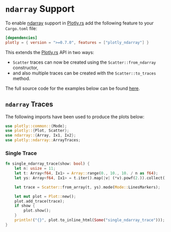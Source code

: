 # `ndarray` Support 

To enable [ndarray](https://github.com/rust-ndarray/ndarray) support in [Plotly.rs](https://github.com/igiagkiozis/plotly) add the following feature to your `Cargo.toml` file:
```toml
[dependencies]
plotly = { version = ">=0.7.0", features = ["plotly_ndarray"] }
```

This extends the [Plotly.rs](https://github.com/igiagkiozis/plotly) API in two ways: 
* `Scatter` traces can now be created using the `Scatter::from_ndarray` constructor,
* and also multiple traces can be created with the `Scatter::to_traces` method.

The full source code for the examples below can be found [here](https://github.com/igiagkiozis/plotly/blob/master/plotly/examples/ndarray_support.rs).

## `ndarray` Traces

The following imports have been used to produce the plots below:

```rust
use plotly::common::{Mode};
use plotly::{Plot, Scatter};
use ndarray::{Array, Ix1, Ix2};
use plotly::ndarray::ArrayTraces;
```


### Single Trace
```rust
fn single_ndarray_trace(show: bool) {
    let n: usize = 11;
    let t: Array<f64, Ix1> = Array::range(0., 10., 10. / n as f64);
    let ys: Array<f64, Ix1> = t.iter().map(|v| (*v).powf(2.)).collect();

    let trace = Scatter::from_array(t, ys).mode(Mode::LinesMarkers);

    let mut plot = Plot::new();
    plot.add_trace(trace);
    if show {
        plot.show();
    }
    println!("{}", plot.to_inline_html(Some("single_ndarray_trace")));
}
```
<div id="single_ndarray_trace" class="plotly-graph-div" style="height:100%; width:100%;"></div>
<script type="text/javascript">
    window.PLOTLYENV=window.PLOTLYENV || {};
    if (document.getElementById("single_ndarray_trace")) {
        var d3 = Plotly.d3;
        var image_element= d3.select('#image-export');
        var trace_0 = {"type":"scatter","mode":"lines+markers","x":[0.0,0.9090909090909091,1.8181818181818181,2.727272727272727,3.6363636363636362,4.545454545454545,5.454545454545454,6.363636363636363,7.2727272727272725,8.181818181818182,9.09090909090909],"y":[0.0,0.8264462809917354,3.305785123966942,7.438016528925619,13.223140495867767,20.661157024793383,29.752066115702476,40.49586776859504,52.89256198347107,66.94214876033058,82.64462809917353]};
var data = [trace_0];
var layout = {};
        Plotly.newPlot('single_ndarray_trace', data, layout, {"responsive": true});
    };
</script>

### Multiple Traces
To display a `2D` array (`Array<_, Ix2>`) you can use the `Scatter::to_traces` method. The first argument of the method represents the common axis for the traces (`x` axis) whilst the second argument contains a collection of traces. At this point it should be noted that there is some ambiguity when passing a `2D` array; namely are the traces arranged along the columns or the rows of the matrix? This ambiguity is resolved by the third argument of the `Scatter::to_traces` method. If that argument is set to `ArrayTraces::OverColumns` then the library assumes that every column represents an individual trace, alternatively if this is set to `ArrayTraces::OverRows` the assumption is that every row represents a trace.   

To illustrate this distinction consider the following examples:
```rust
fn multiple_ndarray_traces_over_columns(show: bool) {
    let n: usize = 11;
    let t: Array<f64, Ix1> = Array::range(0., 10., 10. / n as f64);
    let mut ys: Array<f64, Ix2> = Array::zeros((11, 11));
    let mut count = 0.;
    for mut row in ys.columns_mut() {
        for index in 0..row.len() {
            row[index] = count + (index as f64).powf(2.);
        }
        count += 1.;
    }

    let traces =
        Scatter::default()
            .mode(Mode::LinesMarkers)
            .to_traces(t, ys, ArrayTraces::OverColumns);

    let mut plot = Plot::new();
    plot.add_traces(traces);
    if show {
        plot.show();
    }
    println!("{}", plot.to_inline_html(Some("multiple_ndarray_traces_over_columns")));
}
```
<div id="multiple_ndarray_traces_over_columns" class="plotly-graph-div" style="height:100%; width:100%;"></div>
<script type="text/javascript">
    window.PLOTLYENV=window.PLOTLYENV || {};
    if (document.getElementById("multiple_ndarray_traces_over_columns")) {
        var d3 = Plotly.d3;
        var image_element= d3.select('#image-export');
        var trace_0 = {"type":"scatter","mode":"lines+markers","x":[0.0,0.9090909090909091,1.8181818181818181,2.727272727272727,3.6363636363636362,4.545454545454545,5.454545454545454,6.363636363636363,7.2727272727272725,8.181818181818182,9.09090909090909],"y":[0.0,1.0,4.0,9.0,16.0,25.0,36.0,49.0,64.0,81.0,100.0]};
var trace_1 = {"type":"scatter","mode":"lines+markers","x":[0.0,0.9090909090909091,1.8181818181818181,2.727272727272727,3.6363636363636362,4.545454545454545,5.454545454545454,6.363636363636363,7.2727272727272725,8.181818181818182,9.09090909090909],"y":[1.0,2.0,5.0,10.0,17.0,26.0,37.0,50.0,65.0,82.0,101.0]};
var trace_2 = {"type":"scatter","mode":"lines+markers","x":[0.0,0.9090909090909091,1.8181818181818181,2.727272727272727,3.6363636363636362,4.545454545454545,5.454545454545454,6.363636363636363,7.2727272727272725,8.181818181818182,9.09090909090909],"y":[2.0,3.0,6.0,11.0,18.0,27.0,38.0,51.0,66.0,83.0,102.0]};
var trace_3 = {"type":"scatter","mode":"lines+markers","x":[0.0,0.9090909090909091,1.8181818181818181,2.727272727272727,3.6363636363636362,4.545454545454545,5.454545454545454,6.363636363636363,7.2727272727272725,8.181818181818182,9.09090909090909],"y":[3.0,4.0,7.0,12.0,19.0,28.0,39.0,52.0,67.0,84.0,103.0]};
var trace_4 = {"type":"scatter","mode":"lines+markers","x":[0.0,0.9090909090909091,1.8181818181818181,2.727272727272727,3.6363636363636362,4.545454545454545,5.454545454545454,6.363636363636363,7.2727272727272725,8.181818181818182,9.09090909090909],"y":[4.0,5.0,8.0,13.0,20.0,29.0,40.0,53.0,68.0,85.0,104.0]};
var trace_5 = {"type":"scatter","mode":"lines+markers","x":[0.0,0.9090909090909091,1.8181818181818181,2.727272727272727,3.6363636363636362,4.545454545454545,5.454545454545454,6.363636363636363,7.2727272727272725,8.181818181818182,9.09090909090909],"y":[5.0,6.0,9.0,14.0,21.0,30.0,41.0,54.0,69.0,86.0,105.0]};
var trace_6 = {"type":"scatter","mode":"lines+markers","x":[0.0,0.9090909090909091,1.8181818181818181,2.727272727272727,3.6363636363636362,4.545454545454545,5.454545454545454,6.363636363636363,7.2727272727272725,8.181818181818182,9.09090909090909],"y":[6.0,7.0,10.0,15.0,22.0,31.0,42.0,55.0,70.0,87.0,106.0]};
var trace_7 = {"type":"scatter","mode":"lines+markers","x":[0.0,0.9090909090909091,1.8181818181818181,2.727272727272727,3.6363636363636362,4.545454545454545,5.454545454545454,6.363636363636363,7.2727272727272725,8.181818181818182,9.09090909090909],"y":[7.0,8.0,11.0,16.0,23.0,32.0,43.0,56.0,71.0,88.0,107.0]};
var trace_8 = {"type":"scatter","mode":"lines+markers","x":[0.0,0.9090909090909091,1.8181818181818181,2.727272727272727,3.6363636363636362,4.545454545454545,5.454545454545454,6.363636363636363,7.2727272727272725,8.181818181818182,9.09090909090909],"y":[8.0,9.0,12.0,17.0,24.0,33.0,44.0,57.0,72.0,89.0,108.0]};
var trace_9 = {"type":"scatter","mode":"lines+markers","x":[0.0,0.9090909090909091,1.8181818181818181,2.727272727272727,3.6363636363636362,4.545454545454545,5.454545454545454,6.363636363636363,7.2727272727272725,8.181818181818182,9.09090909090909],"y":[9.0,10.0,13.0,18.0,25.0,34.0,45.0,58.0,73.0,90.0,109.0]};
var trace_10 = {"type":"scatter","mode":"lines+markers","x":[0.0,0.9090909090909091,1.8181818181818181,2.727272727272727,3.6363636363636362,4.545454545454545,5.454545454545454,6.363636363636363,7.2727272727272725,8.181818181818182,9.09090909090909],"y":[10.0,11.0,14.0,19.0,26.0,35.0,46.0,59.0,74.0,91.0,110.0]};
var data = [trace_0,trace_1,trace_2,trace_3,trace_4,trace_5,trace_6,trace_7,trace_8,trace_9,trace_10];
var layout = {};
        Plotly.newPlot('multiple_ndarray_traces_over_columns', data, layout, {"responsive": true});
    };
</script>

Replacing `ArrayTraces::OverColumns` with `ArrayTraces::OverRows` results in the following:

<div id="multiple_ndarray_traces_over_rows" class="plotly-graph-div" style="height:100%; width:100%;"></div>
<script type="text/javascript">
    window.PLOTLYENV=window.PLOTLYENV || {};
    if (document.getElementById("multiple_ndarray_traces_over_rows")) {
        var d3 = Plotly.d3;
        var image_element= d3.select('#image-export');
        var trace_0 = {"type":"scatter","mode":"lines+markers","x":[0.0,0.9090909090909091,1.8181818181818181,2.727272727272727,3.6363636363636362,4.545454545454545,5.454545454545454,6.363636363636363,7.2727272727272725,8.181818181818182,9.09090909090909],"y":[0.0,1.0,2.0,3.0,4.0,5.0,6.0,7.0,8.0,9.0,10.0]};
var trace_1 = {"type":"scatter","mode":"lines+markers","x":[0.0,0.9090909090909091,1.8181818181818181,2.727272727272727,3.6363636363636362,4.545454545454545,5.454545454545454,6.363636363636363,7.2727272727272725,8.181818181818182,9.09090909090909],"y":[1.0,2.0,3.0,4.0,5.0,6.0,7.0,8.0,9.0,10.0,11.0]};
var trace_2 = {"type":"scatter","mode":"lines+markers","x":[0.0,0.9090909090909091,1.8181818181818181,2.727272727272727,3.6363636363636362,4.545454545454545,5.454545454545454,6.363636363636363,7.2727272727272725,8.181818181818182,9.09090909090909],"y":[4.0,5.0,6.0,7.0,8.0,9.0,10.0,11.0,12.0,13.0,14.0]};
var trace_3 = {"type":"scatter","mode":"lines+markers","x":[0.0,0.9090909090909091,1.8181818181818181,2.727272727272727,3.6363636363636362,4.545454545454545,5.454545454545454,6.363636363636363,7.2727272727272725,8.181818181818182,9.09090909090909],"y":[9.0,10.0,11.0,12.0,13.0,14.0,15.0,16.0,17.0,18.0,19.0]};
var trace_4 = {"type":"scatter","mode":"lines+markers","x":[0.0,0.9090909090909091,1.8181818181818181,2.727272727272727,3.6363636363636362,4.545454545454545,5.454545454545454,6.363636363636363,7.2727272727272725,8.181818181818182,9.09090909090909],"y":[16.0,17.0,18.0,19.0,20.0,21.0,22.0,23.0,24.0,25.0,26.0]};
var trace_5 = {"type":"scatter","mode":"lines+markers","x":[0.0,0.9090909090909091,1.8181818181818181,2.727272727272727,3.6363636363636362,4.545454545454545,5.454545454545454,6.363636363636363,7.2727272727272725,8.181818181818182,9.09090909090909],"y":[25.0,26.0,27.0,28.0,29.0,30.0,31.0,32.0,33.0,34.0,35.0]};
var trace_6 = {"type":"scatter","mode":"lines+markers","x":[0.0,0.9090909090909091,1.8181818181818181,2.727272727272727,3.6363636363636362,4.545454545454545,5.454545454545454,6.363636363636363,7.2727272727272725,8.181818181818182,9.09090909090909],"y":[36.0,37.0,38.0,39.0,40.0,41.0,42.0,43.0,44.0,45.0,46.0]};
var trace_7 = {"type":"scatter","mode":"lines+markers","x":[0.0,0.9090909090909091,1.8181818181818181,2.727272727272727,3.6363636363636362,4.545454545454545,5.454545454545454,6.363636363636363,7.2727272727272725,8.181818181818182,9.09090909090909],"y":[49.0,50.0,51.0,52.0,53.0,54.0,55.0,56.0,57.0,58.0,59.0]};
var trace_8 = {"type":"scatter","mode":"lines+markers","x":[0.0,0.9090909090909091,1.8181818181818181,2.727272727272727,3.6363636363636362,4.545454545454545,5.454545454545454,6.363636363636363,7.2727272727272725,8.181818181818182,9.09090909090909],"y":[64.0,65.0,66.0,67.0,68.0,69.0,70.0,71.0,72.0,73.0,74.0]};
var trace_9 = {"type":"scatter","mode":"lines+markers","x":[0.0,0.9090909090909091,1.8181818181818181,2.727272727272727,3.6363636363636362,4.545454545454545,5.454545454545454,6.363636363636363,7.2727272727272725,8.181818181818182,9.09090909090909],"y":[81.0,82.0,83.0,84.0,85.0,86.0,87.0,88.0,89.0,90.0,91.0]};
var trace_10 = {"type":"scatter","mode":"lines+markers","x":[0.0,0.9090909090909091,1.8181818181818181,2.727272727272727,3.6363636363636362,4.545454545454545,5.454545454545454,6.363636363636363,7.2727272727272725,8.181818181818182,9.09090909090909],"y":[100.0,101.0,102.0,103.0,104.0,105.0,106.0,107.0,108.0,109.0,110.0]};
var data = [trace_0,trace_1,trace_2,trace_3,trace_4,trace_5,trace_6,trace_7,trace_8,trace_9,trace_10];
var layout = {};
        Plotly.newPlot('multiple_ndarray_traces_over_rows', data, layout, {"responsive": true});
    };
</script>